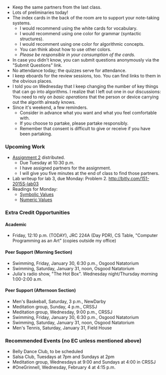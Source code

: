 * Keep the same partners from the last class.
* Lots of preliminaries today!
* The index cards in the back of the room are to support your note-taking 
  systems.
    * I would recommend using the white cards for vocabulary.
    * I would recommend using one color for grammar (syntactic structures).
    * I would recomment using one color for algorithmic concepts.
    * You can think about how to use other colors.
    * *Please be responsible in your consumption of the cards.*
* In case you didn't know, you can submit questions anonymously
  via the "Submit Questions" link.
* No attendance today; the quizzes serve for attendance.
* I keep eboards for the review sessions, too.  You can find links to
  them in the obvious places.
* I told you on Wednesday that I keep changing the number of key things
  that can go into algorithms.  I realize that I left out one in our
  discussions: You need to rely on *basic operations* that the person
  or device carrying out the algorith already knows.
* Since it's weekend, a few reminders.
    * Consider in advance what you want and what you feel comfortable with.
    * If you choose to partake, please partake responsibly.
    * Remember that consent is difficult to give or receive if you
      have been partaking.

### Upcoming Work

* [Assignment 2](../assignments/assignment.02.html) distributed.  
    * Due Tuesday at 10:30 p.m.  
    * I have assigned partners for the assignment. 
    * I will give you five minutes at the end of class to find those
      partners.
* Lab writeup for lab 3, due Monday: Problem 2.
  <http://bitly.com/151-2015S-lab03>
* Readings for Monday:
    * [Symbolic Values](../readings/symbols-reading.html)
    * [Numeric Values](../readings/numbers-reading.html)

### Extra Credit Opportunities

#### Academic 

* Friday, 12:10 p.m. (TODAY), JRC 224A (Day PDR), CS Table, "Computer 
  Programming as an Art" (copies outside my office)

#### Peer Support (Morning Section)

* Swimming, Friday, January 30, 6:30 p.m., Osgood Natatorium
* Swimming, Saturday, January 31, noon, Osgood Natatorium
* Julia's radio show, "The Hot Box".  Wednesday night/Thursday morning 
  1:00-2:00 a.m. 

#### Peer Support (Afternoon Section)

* Men's Baskeball, Saturday, 3 p.m., NewDarby
* Meditation group, Sunday, 4 p.m., CRSSJ
* Meditation group, Wednesday, 9:00 p.m., CRSSJ
* Swimming, Friday, January 30, 6:30 p.m., Osgood Natatorium
* Swimming, Saturday, January 31, noon, Osgood Natatorium
* Men's Tennis, Saturday, January 31, Field House

### Recommended Events (no EC unless mentioned above)

* Belly Dance Club, to be scheduled
* Salsa Club, Tuesdays at 7pm and Sundays at 2pm
* Meditation group, Wednesdays at 9:00 and Sundays at 4:00 in CRSSJ
* #OneGrinnell, Wednesday, February 4 at 4:15 p.m.
